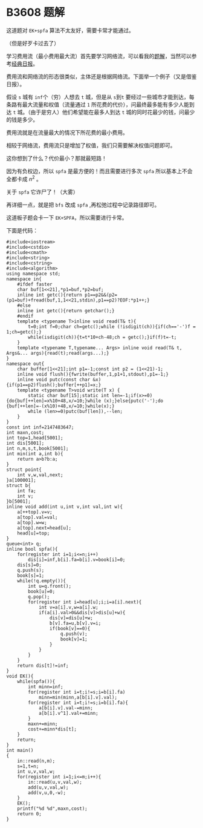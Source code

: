 # B3608 题解

这道题对 `EK+spfa` 算法不太友好，需要卡常才能通过。

（但是好歹卡过去了）

学习费用流（最小费用最大流）首先要学习网络流，可以看我的[题解](https://www.luogu.com.cn/blog/I-do-not-want-TLE/solution-b3606)，当然可以参考[经典日报](https://www.luogu.com.cn/blog/ONE-PIECE/wang-lao-liu-di-zong-jie)。

费用流和网络流的形态很类似，主体还是根据网络流。下面举一个例子（又是借鉴日报）。

假设 `s` 城有 `inf`个（穷）人想去 `t` 城，但是从 `s`到`t` 要经过一些城市才能到达，每条路有最大流量和权值（流量通过 `1` 所花费的代价），问最终最多能有多少人能到达 `t` 城。（由于是穷人）他们希望能在最多人到达 `t` 城的同时花最少的钱，问最少的钱是多少。

费用流就是在流量最大的情况下所花费的最小费用。

相较于网络流，费用流只是增加了权值，我们只需要解决权值问题即可。

这你想到了什么？代价最小？那就最短路！

因为有负权边，所以 `spfa` 是最方便的！而且需要进行多次 `spfa` 所以基本上不会全都卡成 $n^2$ 。

关于 `spfa` 它诈尸了！（大雾）

再详细一点，就是把 `bfs` 改成 `spfa` ,再松弛过程中记录路径即可。

这道板子题会卡一下 `EK+SPFA`，所以需要进行卡常。

下面是代码：

```
#include<iostream>
#include<cstdio>
#include<cmath>
#include<string>
#include<cstring>
#include<algorithm>
using namespace std;
namespace in{
    #ifdef faster
    char buf[1<<21],*p1=buf,*p2=buf;
    inline int getc(){return p1==p2&&(p2=(p1=buf)+fread(buf,1,1<<21,stdin),p1==p2)?EOF:*p1++;}
    #else
    inline int getc(){return getchar();}
    #endif
    template <typename T>inline void read(T& t){
        t=0;int f=0;char ch=getc();while (!isdigit(ch)){if(ch=='-')f = 1;ch=getc();}
        while(isdigit(ch)){t=t*10+ch-48;ch = getc();}if(f)t=-t;
    }
    template <typename T,typename... Args> inline void read(T& t, Args&... args){read(t);read(args...);}
}
namespace out{
    char buffer[1<<21];int p1=-1;const int p2 = (1<<21)-1;
    inline void flush(){fwrite(buffer,1,p1+1,stdout),p1=-1;}
    inline void putc(const char &x) {if(p1==p2)flush();buffer[++p1]=x;}
    template <typename T>void write(T x) {
        static char buf[15];static int len=-1;if(x>=0){do{buf[++len]=x%10+48,x/=10;}while (x);}else{putc('-');do {buf[++len]=-(x%10)+48,x/=10;}while(x);}
        while (len>=0)putc(buf[len]),--len;
    }
}
const int inf=2147483647;
int maxn,cost;
int top=1,head[5001];
int dis[5001];
int n,m,s,t,book[5001];
int min(int a,int b){
	return a>b?b:a;
}
struct point{
    int v,w,val,next;
}a[100001];
struct b{
    int fa;
    int v;
}b[5001];
inline void add(int u,int v,int val,int w){
    a[++top].v=v;
    a[top].val=val;
    a[top].w=w;
    a[top].next=head[u];
    head[u]=top;
}
queue<int> q;
inline bool spfa(){
    for(register int i=1;i<=n;i++)
    	dis[i]=inf,b[i].fa=b[i].v=book[i]=0;
    dis[s]=0;
    q.push(s);
    book[s]=1;
    while(!q.empty()){
        int u=q.front();
        book[u]=0;
        q.pop();
        for(register int i=head[u];i;i=a[i].next){
            int v=a[i].v,w=a[i].w;
            if(a[i].val>0&&dis[v]>dis[u]+w){
                dis[v]=dis[u]+w;
                b[v].fa=u,b[v].v=i;
                if(book[v]==0){
                    q.push(v);
                    book[v]=1;
                }
            }
        }
    }
    return dis[t]!=inf;
}
void EK(){
    while(spfa()){
        int minn=inf;
        for(register int i=t;i!=s;i=b[i].fa)
			minn=min(minn,a[b[i].v].val);
        for(register int i=t;i!=s;i=b[i].fa){
            a[b[i].v].val-=minn;
            a[b[i].v^1].val+=minn;
        }
        maxn+=minn;
        cost+=minn*dis[t];
    }
    return;
}
int main()
{
    in::read(n,m);
    s=1,t=n;
    int u,v,val,w;
    for(register int i=1;i<=m;i++){
        in::read(u,v,val,w);
        add(u,v,val,w);
        add(v,u,0,-w);
    }
    EK();
    printf("%d %d",maxn,cost);
    return 0;
}
```